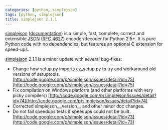 ```yaml
---
categories: [python, simplejson]
tags: [python, simplejson]
title: simplejson 2.1.1
---
```

[simplejson](http://undefined.org/python/#simplejson) ([documentation](http://simplejson.googlecode.com/svn/tags/simplejson-2.1.0/docs/index.html)) is a simple, fast, complete, correct and extensible [JSON](http://json.org/) ([RFC 4627](http://www.ietf.org/rfc/rfc4627.txt)) encoder/decoder for Python 2.5+.  It is pure Python code with no dependencies, but features an optional C extension for speed-ups.

[simplejson](http://undefined.org/python/#simplejson) 2.1.1 is a minor update with several bug-fixes:

* Change how setup.py imports ez_setup.py to try and workaround old versions
  of setuptools.
  [http://code.google.com/p/simplejson/issues/detail?id=75](http://code.google.com/p/simplejson/issues/detail?id=75)
* Fix compilation on Windows platform (and other platforms with very
  picky compilers)
  [http://code.google.com/p/simplejson/issues/detail?id=74](http://code.google.com/p/simplejson/issues/detail?id=74)
* Corrected simplejson.\_\_version\_\_ and other minor doc changes.
* Do not fail speedups tests if speedups could not be built.
  [http://code.google.com/p/simplejson/issues/detail?id=73](http://code.google.com/p/simplejson/issues/detail?id=73)
